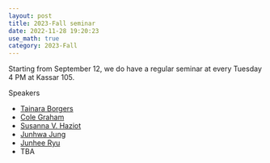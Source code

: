 ```yaml
---
layout: post
title: 2023-Fall seminar
date: 2022-11-28 19:20:23 
use_math: true
category: 2023-Fall
---
```

 

Starting from September 12, we do have a regular seminar at every Tuesday 4 PM at Kassar 105. 

Speakers 

- [Tainara Borgers](https://sites.google.com/brown.edu/tainaraborgeswebpage/home)
- [Cole Graham](https://colegraham.net)
- [Susanna V. Haziot](https://susanna-haziot.com)
- [Junhwa Jung](https://appliedmath.brown.edu/people/junhwa-jung)
- [Junhee Ryu](https://scholar.google.com/citations?user=G5rGxwoAAAAJ&hl=en)
- TBA


